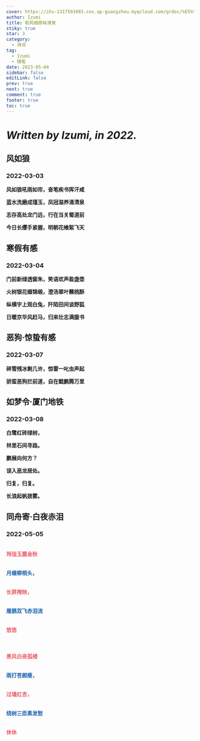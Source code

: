 ```yaml
---
cover: https://ihs-1317591693.cos.ap-guangzhou.myqcloud.com/grdoc/%E5%92%8C%E9%A3%8E%E7%BB%86%E9%9B%A8%E5%92%8F%E6%B8%85%E6%B3%89.jpg
author: Izumi
title: 和风细雨咏清泉
stiky: true
star: 3
category:
  - 诗词
tag:
  - Izumi
  - 随笔
date: 2023-05-04
sidebar: false
editLink: false
prev: true
next: true
comment: true
footer: true
toc: true
---
```



# *Written by Izumi, in 2022.*

## 风如狼

### 2022-03-03

**风如狼吼雨如帘，奋笔疾书挥汗咸**

**蓝水洗磨成瑾玉，凤冠滋养涌清泉**

**志存高处龙门远，行在当关蜀道前**

**今日长缨手紧握，明朝花飨絮飞天**

## 寒假有感

### 2022-03-04

**门前新绿透窗朱，笑语欢声盈盏壶**

**火树银花缀锦缎，澄汤翠叶蘸桃酥**

**纵横宇上观白兔，阡陌田间谈野狐**

**日暖京华风赶马，归来壮志满腹书**

## 恶狗·惊蛰有感

### 2022-03-07

**碎雪残冰剩几许，惊雷一叱虫声起**

**骄蛮恶狗拦前道，自在鲲鹏腾万里**

## 如梦令·厦门地铁

### 2022-03-08

**白鹭红砖绿树，**

**林里石间寻路。**

**鹏展向何方？**

**误入恶龙居处。**

**归复，归复。**

**长浪起帆拨雾。**

## 同舟寄·白夜赤泪

### 2022-05-05

<br/><font color="#ed5a65"><b>玲珑玉露金秋</b></font><br/>

<br/><font color="#1661ab"><b>月缀柳梢头，</b></font><br/>

<br/><font color="#ed5a65"><b>长屏掩映，</b></font><br/>

<br/><font color="#1661ab"><b>雁鹊双飞赤泪流</b></font><br/>

<br/><font color="#ed5a65"><b>悠悠</b></font><br/>
<br/><br/>
<br/><font color="#ed5a65"><b>黑风白夜孤楼</b></font><br/>

<br/><font color="#1661ab"><b>雨打苍颜瘦，</b></font><br/>

<br/><font color="#ed5a65"><b>过墙红杏，</b></font><br/>

<br/><font color="#1661ab"><b>绕树三匝素发愁</b></font><br/>

<br/><font color="#ed5a65"><b>休休</b></font><br/>
